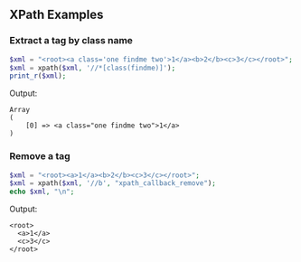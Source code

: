 ## XPath Examples

### Extract a tag by class name

```php
$xml = "<root><a class='one findme two'>1</a><b>2</b><c>3</c></root>";
$xml = xpath($xml, '//*[class(findme)]');
print_r($xml);
```

Output:

```
Array
(
    [0] => <a class="one findme two">1</a>
)
```

### Remove a tag

```php
$xml = "<root><a>1</a><b>2</b><c>3</c></root>";
$xml = xpath($xml, '//b', "xpath_callback_remove");
echo $xml, "\n";
```

Output:

```
<root>
  <a>1</a>
  <c>3</c>
</root>
```
